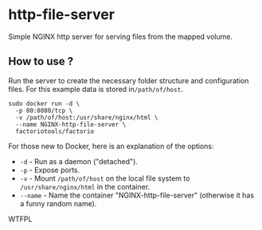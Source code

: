 # http-file-server
Simple NGINX http server for serving files from the mapped volume.

How to use ?
-----
Run the server to create the necessary folder structure and configuration files. For this example data is stored in`/path/of/host`.

```shell
sudo docker run -d \
  -p 80:8080/tcp \
  -v /path/of/host:/usr/share/nginx/html \
  --name NGINX-http-file-server \
  factoriotools/factorio
```

For those new to Docker, here is an explanation of the options:

* `-d` - Run as a daemon ("detached").
* `-p` - Expose ports.
* `-v` - Mount `/path/of/host` on the local file system to `/usr/share/nginx/html` in the container.
* `--name` - Name the container "NGINX-http-file-server" (otherwise it has a funny random name).

<a href="http://www.wtfpl.net/"><img src="http://www.wtfpl.net/wp-content/uploads/2012/12/wtfpl-badge-4.png" width="80" height="15" alt="WTFPL" /></a>

